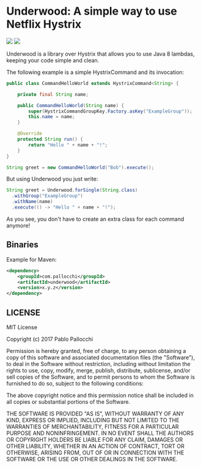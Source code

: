 # Underwood: A simple way to use Netflix Hystrix

[![][travis img]][travis]
[![][license img]][license]

Underwood is a library over Hystrix that allows you to use Java 8 lambdas, keeping your code simple and clean.

The following example is a simple HystrixCommand and its invocation:

```java
public class CommandHelloWorld extends HystrixCommand<String> {

    private final String name;

    public CommandHelloWorld(String name) {
        super(HystrixCommandGroupKey.Factory.asKey("ExampleGroup"));
        this.name = name;
    }

    @Override
    protected String run() {
        return "Hello " + name + "!";
    }
}
```

```java
String greet = new CommandHelloWorld("Bob").execute();
```

But using Underwood you just write:

```java
String greet = Underwood.forSingle(String.class)
  .withGroup("ExampleGroup")
  .withName(name)
  .execute(() -> "Hello " + name + "!");
```

As you see, you don't have to create an extra class for each command anymore!
## Binaries

Example for Maven:

```xml
<dependency>
    <groupId>com.pallocchi</groupId>
    <artifactId>underwood</artifactId>
    <version>x.y.z</version>
</dependency>
```
 
## LICENSE

MIT License

Copyright (c) 2017 Pablo Pallocchi

Permission is hereby granted, free of charge, to any person obtaining a copy
of this software and associated documentation files (the "Software"), to deal
in the Software without restriction, including without limitation the rights
to use, copy, modify, merge, publish, distribute, sublicense, and/or sell
copies of the Software, and to permit persons to whom the Software is
furnished to do so, subject to the following conditions:

The above copyright notice and this permission notice shall be included in all
copies or substantial portions of the Software.

THE SOFTWARE IS PROVIDED "AS IS", WITHOUT WARRANTY OF ANY KIND, EXPRESS OR
IMPLIED, INCLUDING BUT NOT LIMITED TO THE WARRANTIES OF MERCHANTABILITY,
FITNESS FOR A PARTICULAR PURPOSE AND NONINFRINGEMENT. IN NO EVENT SHALL THE
AUTHORS OR COPYRIGHT HOLDERS BE LIABLE FOR ANY CLAIM, DAMAGES OR OTHER
LIABILITY, WHETHER IN AN ACTION OF CONTRACT, TORT OR OTHERWISE, ARISING FROM,
OUT OF OR IN CONNECTION WITH THE SOFTWARE OR THE USE OR OTHER DEALINGS IN THE
SOFTWARE.

[travis]:https://travis-ci.org/ppallocchi/underwood
[travis img]:https://travis-ci.org/ppallocchi/underwood.svg?branch=master

[license]:LICENSE.txt
[license img]:https://img.shields.io/github/license/mashape/apistatus.svg
